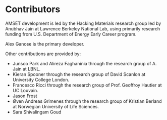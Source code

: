 # Contributors

AMSET development is led by the Hacking Materials research group led by
Anubhav Jain at Lawrence Berkeley National Lab, using primarily research funding
from U.S. Department of Energy Early Career program.

Alex Ganose is the primary developer.

Other contributions are provided by:

* Junsoo Park and Alireza Faghaninia through the research group of A. Jain at LBNL.
* Kieran Spooner through the research group of David Scanlon at University College London.
* Francesco Ricci through the research group of Prof. Geoffroy Hautier at UC Louvain.
* Jason Frost
* Øven Andreas Grimenes through the research group of Kristian Berland at Norwegian University of Life Sciences.
* Sara Shivalingam Goud

